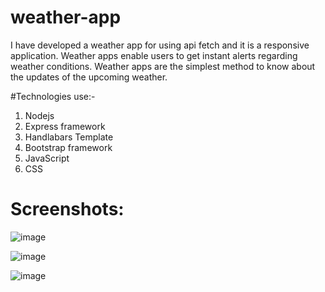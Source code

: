 # weather-app
I have developed a weather app for using api fetch and it is a responsive application. Weather apps enable users to get instant alerts regarding weather conditions. Weather apps are the simplest method to know about the updates of the upcoming weather.

#Technologies use:-
1. Nodejs
2. Express framework
3. Handlabars Template
4. Bootstrap framework
5. JavaScript
6. CSS

# Screenshots:
![image](https://user-images.githubusercontent.com/82088006/178749333-2d13dc78-46db-4ee8-b699-5d5d1103a37e.png)

![image](https://user-images.githubusercontent.com/82088006/178749500-1283b650-14b9-419a-b101-03f61deb3b26.png)

![image](https://user-images.githubusercontent.com/82088006/178749639-66b10db4-8f38-4e8a-a103-87c92ab83f2f.png)
